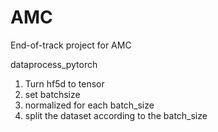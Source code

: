 # AMC
End-of-track project for AMC

dataprocess_pytorch
1. Turn hf5d to tensor
2. set batchsize
3. normalized for each batch_size
4. split the dataset according to the batch_size
